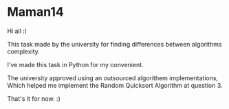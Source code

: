# Maman14

Hi all :)

This task made by the university for finding differences between algorithms complexity.

I've made this task in Python for my convenient.

The university approved using  an outsourced algorithem implementations, Which helped me implement the Random Quicksort Algorithm at question 3.

That's it for now. :)
